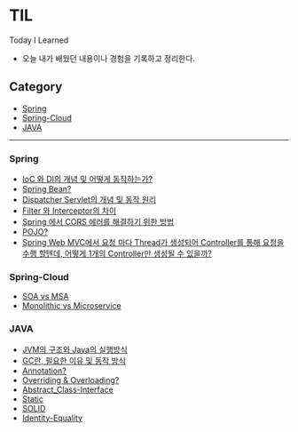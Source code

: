 # TIL
Today I Learned

- 오늘 내가 배웠던 내용이나 경험을 기록하고 정리한다.

## Category
- [Spring](#Spring)
- [Spring-Cloud](#Spring-Cloud)
- [JAVA](#JAVA)
---

<a name="Spring"></a>
### Spring
- [IoC 와 DI의 개념 및 어떻게 동작하는가?](https://github.com/cms02/TIL/blob/main/Spring/IoC-and-DI.md)
- [Spring Bean?](https://github.com/cms02/TIL/blob/main/Spring/Bean.md)
- [Dispatcher Servlet의 개념 및 동작 원리](https://github.com/cms02/TIL/blob/main/Spring/Dispatcher-Servlet.md)
- [Filter 와 Interceptor의 차이](https://github.com/cms02/TIL/blob/main/Spring/Filter-And-Interceptor.md)
- [Spring 에서 CORS 에러를 해결하기 위한 방법](https://github.com/cms02/TIL/blob/main/Spring/CORS.md)
- [POJO?](https://github.com/cms02/TIL/blob/main/Spring/POJO.md)
- [Spring Web MVC에서 요청 마다 Thread가 생성되어 Controller를 통해 요청을 수행 할텐데, 어떻게 1개의 Controller만 생성될 수 있을까?](https://github.com/cms02/TIL/blob/main/Spring/SpringMVC.md)

<a name="Spring-Cloud"></a>
### Spring-Cloud
- [SOA vs MSA](https://github.com/cms02/TIL/blob/main/Spring-Cloud/SOA-vs-MSA.md)
- [Monolithic vs Microservice](https://github.com/cms02/TIL/blob/main/Spring-Cloud/monolithic-vs-microservice.md)


<a name="JAVA"></a>
### JAVA
- [JVM의 구조와 Java의 실행방식](https://github.com/cms02/TIL/blob/main/JAVA/JVM-Java-Execution.md)
- [GC란, 필요한 이유 및 동작 방식](https://github.com/cms02/TIL/blob/main/JAVA/GC.md)
- [Annotation?](https://github.com/cms02/TIL/blob/main/JAVA/Annotation.md)
- [Overriding & Overloading?](https://github.com/cms02/TIL/blob/main/JAVA/Overriding-Overloading.md)
- [Abstract_Class-Interface](https://github.com/cms02/TIL/blob/main/JAVA/Abstract_Class-Interface.md)
- [Static](https://github.com/cms02/TIL/blob/main/JAVA/Static.md)
- [SOLID](https://github.com/cms02/TIL/blob/main/JAVA/SOLID.md)
- [Identity-Equality](https://github.com/cms02/TIL/blob/main/JAVA/Identity-Equality.md)
